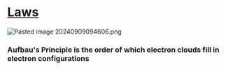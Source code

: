 # [Laws](./../Laws/)
![Pasted image 20240909094606.png](./../Pasted-image-20240909094606.png/)
### Aufbau's Principle is the order of which electron clouds fill in electron configurations
